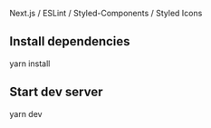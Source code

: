 
Next.js / ESLint / Styled-Components / Styled Icons

## Install dependencies
yarn install

## Start dev server
yarn dev

